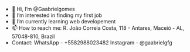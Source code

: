 - 👋 Hi, I’m @Gaabrielgomes
- 👀 I’m interested in finding my first job
- 🌱 I’m currently learning web developement
- 📫 How to reach me:
  R. João Correia Costa, 118 - Antares, Maceió - AL, 57048-810, Brazil
- Contact:
  WhatsApp - +5582988023482
  Instagram - @gaabrielgfg
